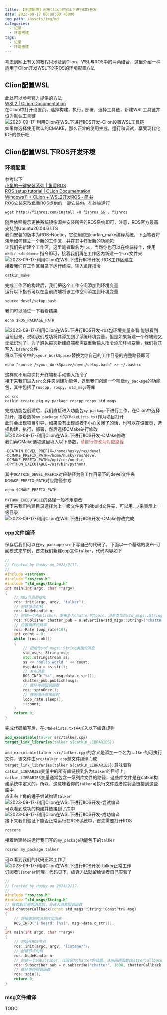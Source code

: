 ```yaml
---
title: 【环境配置】利用Clion在WSL下进行ROS开发
date: 2023-09-17 00:00:00 +0800
img_path: /assets/img/md
categories:
  - 记录
  - 环境搭建
tags:
  - 记录
  - 环境搭建
---
```

考虑到网上有关的教程只涉及到Clion，WSL与ROS中的两两结合，这里介绍一种适用于Clion开发WSL下的ROS的环境配置方法  
## Clion配置WSL  
此处可以参考官方提供的方法  
[WSL2 | CLion Documentation](https://www.jetbrains.com/help/clion/how-to-use-wsl-development-environment-in-product.html)  
在Clion中打开设置页，选择构建，执行，部署，选择工具链，新建WSL工具链并设为默认工具链  
![2023-09-17-利用Clion在WSL下进行ROS开发-Clion设置WSL工具链](2023-09-17-利用Clion在WSL下进行ROS开发-Clion设置WSL工具链.png)  
如果你选择使用默认的CMAKE，那么正常的使用生成，运行和调试，享受现代化IDE的快乐吧  
## Clion配置WSL下ROS开发环境
### 环境配置
参考以下  
[小鱼的一键安装系列 | 鱼香ROS](https://fishros.org.cn/forum/topic/20/%E5%B0%8F%E9%B1%BC%E7%9A%84%E4%B8%80%E9%94%AE%E5%AE%89%E8%A3%85%E7%B3%BB%E5%88%97?lang=zh-CN)  
[ROS setup tutorial | CLion Documentation](https://www.jetbrains.com/help/clion/ros-setup-tutorial.html#example)  
[Windows11 + CLion + WSL2开发ROS - 简书](https://www.jianshu.com/p/685cfab76c6f)  
ROS安装采取鱼香ROS提供的一键安装包，在终端运行  
````shell
wget http://fishros.com/install -O fishros && . fishros
````
随后依照提示更换系统镜像源并安装所需的ROS系统即可，注意，ROS官方最高支持到Ubuntu20.04.6 LTS  
我们安装的版本为ROS-Noetic，它使用的是carkin_make编译系统，下面笔者将演示如何建立一个新的工作区，并在其中开发新的功能包  
让我们先新建个工作区，这里笔者取名为`ros`，当然你也可以在终端操作，使用`mkdir <dirName>` 指令即可，接着我们再在工作区内新建一个`src`文件夹  
![2023-09-17-利用Clion在WSL下进行ROS开发-ROS工作区建立](2023-09-17-利用Clion在WSL下进行ROS开发-ROS工作区建立.png)  
接着我们在工作区目录下运行终端，输入编译指令  
```shell
catkin_make
```
完成工作区的构建后，我们把这个工作空间添加到环境变量  
运行以下指令可以在当前终端将该工作空间添加到环境变量  
```shell
source devel/setup.bash
```
我们可以验证一下看看结果
```shell
echo $ROS_PACKAGE_PATH
```
![2023-09-17-利用Clion在WSL下进行ROS开发-ros包环境变量查看](2023-09-17-利用Clion在WSL下进行ROS开发-ros包环境变量查看.png)
能够看到当前目录，说明我们成功将其添加到了系统环境变量，但是如果新建一个终端则又无法识别了，为了避免每次新建终端都需要重新输入指令添加环境变量，我们将其写入`.bashrc`文件  
将以下指令中的`<your_WorkSpace>`替换为你自己的工作目录的完整路径即可  
```shell
echo "source /<your_WorkSpace>/devel/setup.bash" >> ~/.bashrc
```
这样就不用每次打开终端都手动输入指令了  
接下来我们进入`src`文件夹创建功能包，这里我们创建一个叫做`my_package`的功能包，其中包括了`roscpp`，`rospy`，`std_msgs`等库  
```shell
cd src
catkin_create_pkg my_package roscpp rospy std_msgs
```
完成功能包创建后，我们直接进入功能包`my_package`下进行工作，在Clion中选择打开，接着选择`my_package`下的`CMakeLists.txt`作为项目打开   
此时会出现项目引导，如果没有出现或者不小心关闭了的话，也可以在设置页，选择构建，执行，部署，然后选择CMake进行修改  
![2023-09-17-利用Clion在WSL下进行ROS开发-CMake修改](2023-09-17-利用Clion在WSL下进行ROS开发-CMake修改.png)  
我们再CMake选项这里填入以下参数，<font color="#c0504d">请自行修改为对应路径</font>  
```text
-DCATKIN_DEVEL_PREFIX=/home/husky/ros/devel 
-DCMAKE_PREFIX_PATH=/home/husky/ros/devel 
-DCMAKE_PREFIX_PATH=/opt/ros/noetic 
-DPYTHON_EXECUTABLE=/usr/bin/python3
```
其中`DCATKIN_DEVEL_PREFIX`对应路径为你工作目录下的devel文件夹   
`DCMAKE_PREFIX_PATH`对应路径参考  
```shell
echo $CMAKE_PREFIX_PATH
```
`PYTHON_EXECUTABLE`的路径一般不用更改  
接下来我们构建目录选择为上一级文件夹下的build文件夹，可以用`../`来表示上一级目录  
![2023-09-17-利用Clion在WSL下进行ROS开发-CMake修改完成](2023-09-17-利用Clion在WSL下进行ROS开发-CMake修改完成.png)  
### cpp文件编译
保存后我们可以在`my_package/src`下写自己的代码了，下面以一个基础的发布-订阅模式来举例，首先我们新建cpp文件`talker`，代码内容如下  
```cpp
//  
// Created by Husky on 2023/9/17.  
//  
#include <sstream>  
#include "ros/ros.h"  
#include "std_msgs/String.h"  
int main(int argc, char **argv)  
{  
    // ROS节点初始化  
    ros::init(argc, argv, "talker");  
    // 创建节点句柄  
    ros::NodeHandle n;  
    // 创建一个Publisher，发布名为chatter的topic，消息类型为std_msgs::String  
    ros::Publisher chatter_pub = n.advertise<std_msgs::String>("chatter", 1000);  
    // 设置循环的频率  
    ros::Rate loop_rate(10);  
    int count = 0;  
    while (ros::ok())  
    {  
        // 初始化std_msgs::String类型的消息  
        std_msgs::String msg;  
        std::stringstream ss;  
        ss << "hello world " << count;  
        msg.data = ss.str();  
        // 发布消息  
        ROS_INFO("%s", msg.data.c_str());  
        chatter_pub.publish(msg);  
        // 循环等待回调函数  
        ros::spinOnce();  
        // 按照循环频率延时  
        loop_rate.sleep();  
        ++count;  
    }  
    return 0;  
}
```
完成代码编写后，在`CMakelists.txt`中加入以下编译规则
```cmake
add_executable(talker src/talker.cpp)
target_link_libraries(talker ${catkin_LIBRARIES})
```
`add_executable(talker src/talker.cpp)`的含义是添加一个名为`talker`的可执行文件，该文件由`src/talker.cpp`源文件编译而成  
`target_link_libraries(talker ${catkin_LIBRARIES})`意味着将`catkin_LIBRARIES`变量中的所有库链接到名为`talker`的目标上。`catkin_LIBRARIES`变量通常包含一系列库文件的路径，这些库文件是在catkin构建系统中定义的。所以，这意味着你的`talker`可执行文件或者库将会链接到这些库中   
点击右上角的锤子尝试构建`talker`  
![2023-09-17-利用Clion在WSL下进行ROS开发-尝试编译](2023-09-17-利用Clion在WSL下进行ROS开发-尝试编译.png)  
可以看到成功的构建并链接到了库中  
![2023-09-17-利用Clion在WSL下进行ROS开发-成功编译](2023-09-17-利用Clion在WSL下进行ROS开发-成功编译.png)  
接下来我们验证下能否正常运行在ROS系统中，首先需要打开ROS  
```shell
roscore
```
接着新建终端运行我们写的`my_package`功能包下的`talker`  
```shell
rosrun my_package talker
```
可以看到我们的代码正常工作了   
![2023-09-17-利用Clion在WSL下进行ROS开发-talker正常工作](2023-09-17-利用Clion在WSL下进行ROS开发-talker正常工作.png)    
订阅者`listener`同理，代码见下，编译方法就留给读者自己实验了    
```cpp
//  
// Created by Husky on 2023/9/17.  
//  
#include "ros/ros.h"  
#include "std_msgs/String.h"  
// 接收到订阅的消息后，会进入消息回调函数  
void chatterCallback(const std_msgs::String::ConstPtr& msg)  
{  
    // 将接收到的消息打印出来  
    ROS_INFO("I heard: [%s]", msg->data.c_str());  
}  
int main(int argc, char **argv)  
{  
    // 初始化ROS节点  
    ros::init(argc, argv, "listener");  
    // 创建节点句柄  
    ros::NodeHandle n;  
    // 创建一个Subscriber，订阅名为chatter的话题，注册回调函数chatterCallback  
    ros::Subscriber sub = n.subscribe("chatter", 1000, chatterCallback);  
    // 循环等待回调函数  
    ros::spin();  
    return 0;  
}
```
### msg文件编译
TODO